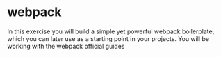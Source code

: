 # webpack
In this exercise you will build a simple yet powerful webpack boilerplate, which you can later use as a starting point in your projects. You will be working with the webpack official guides
